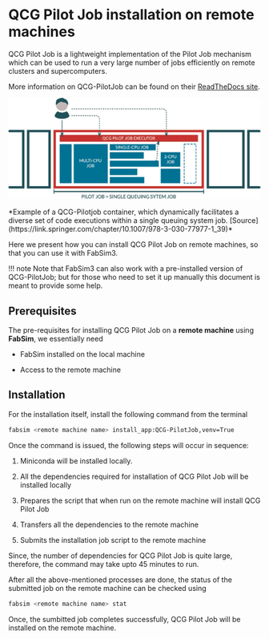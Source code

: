 # QCG Pilot Job installation on remote machines

QCG Pilot Job is a lightweight implementation of the Pilot Job mechanism which
can be used to run a very large number of jobs efficiently on remote clusters and supercomputers.

More information on QCG-PilotJob can be found on their [ReadTheDocs site](https://qcg-pilotjob.readthedocs.io/en/develop/).

<p align="center">
    <img src="images/qcg-pj.png" alt="Image of a QCG Pilot Job container" width="800" />
</p>
*Example of a QCG-Pilotjob container, which dynamically facilitates a diverse set of code executions within a single queuing system job. [Source](https://link.springer.com/chapter/10.1007/978-3-030-77977-1_39)*

Here we present how you can install QCG Pilot Job on remote machines, so that you can use it with FabSim3.

!!! note
    Note that FabSim3 can also work with a pre-installed version of QCG-PilotJob; but for those who need to set it up manually this document is meant to provide some help.

## Prerequisites

The pre-requisites for installing QCG Pilot Job on a **remote machine** using **FabSim**, we essentially need

- FabSim installed on the local machine

- Access to the remote machine

## Installation

For the installation itself, install the following command from the terminal

```sh
fabsim <remote machine name> install_app:QCG-PilotJob,venv=True
```

Once the command is issued, the following steps will occur in sequence:

1. Miniconda will be installed locally.

2. All the dependencies required for installation of QCG Pilot Job will be installed locally

3. Prepares the script that when run on the remote machine will install QCG Pilot Job

4. Transfers all the dependencies to the remote machine

5. Submits the installation job script to the remote machine

Since, the number of dependencies for QCG Pilot Job is quite large, therefore, the command may take upto 45 minutes to run.

After all the above-mentioned processes are done, the status of the submitted job on the remote machine can be checked using

```sh
fabsim <remote machine name> stat
```

Once, the sumbitted job completes successfully, QCG Pilot Job will be installed on the remote machine.
